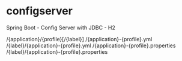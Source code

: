 # configserver
Spring Boot - Config Server with JDBC - H2

/{application}/{profile}[/{label}]
/{application}-{profile}.yml
/{label}/{application}-{profile}.yml
/{application}-{profile}.properties
/{label}/{application}-{profile}.properties
